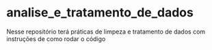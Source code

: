 # analise_e_tratamento_de_dados
Nesse repositório terá práticas de limpeza e tratamento de dados com instruções de como rodar o código
